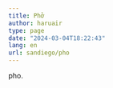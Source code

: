 ```yaml
---
title: Phở
author: haruair
type: page 
date: "2024-03-04T18:22:43"
lang: en 
url: sandiego/pho
---
```


pho.

